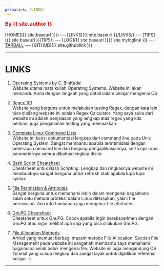 ```yaml
---
permalink: /LINKS/
---
```

<span style="color:red; font-weight:bold; font-size:larger;">By {{ site.author }}</span>
<br><br>
[HOME]({{ site.baseurl }}/) ---
[LINKS]({{ site.baseurl }}/LINKS/) ---
[TIPS]({{ site.baseurl }}/TIPS/) ---
[LOG]({{ site.baseurl }}{{ site.myloglink }}) ---
[TARBALL](SandBox/NeoZap.tar.xz) ---
[GITHUB]({{ site.githublink }})
<br>
<hr>

# LINKS

1. [Operating Systems by C. BinKadal](https://os.vlsm.org/)<br>
Website utama mata kuliah Operating Systems. Website ini akan memandu Anda dengan langkah yang detail dalam belajar mengenai OS.

2. [Regex 101](https://regex101.com/)<br>
Website yang berguna untuk melakukan testing Regex, dengan kata lain bisa dibilang website ini adalah Regex Calculator. Yang saya suka dari website ini adalah penjelasan yang lengkap atas regex yang kita berikan, juga pengalaman testing yang memuaskan.

3. [Complete Linux Command Lists](https://www.tutorialspoint.com/unix_commands/)<br>
Website ini berisi dokumentasi lengkap dari command line pada Unix Operating System. Sangat membantu apabila terintimidasi dengan beberapa command line dan bingung pengaplikasiannya, serta opsi opsi parameternya semua dibahas lengkap disini.

4. [Bash Script Cheatsheet](https://devhints.io/bash)<br>
Cheatsheet untuk Bash Scripting. Lengkap dan ringkasnya website ini membuatnya sangat berguna untuk refresh otak apabila lupa lupa syntax.

5. [File Permission & Attributes](https://wiki.archlinux.org/title/File_permissions_and_attributes)<br>
Sangat berguna untuk memahami lebih dalam mengenai bagaimana salah satu metode proteksi dalam Linux diterapkan, yakni file permission. Ada info tambahan juga mengenai file attributes.

6. [GnuPG Cheatsheet](https://devhints.io/gnupg)<br>
Cheatsheet untuk GnuPG. Cocok apabila ingin bereksperimen dengan GnuPG atau ingin melihat apa saja yang bisa dilakukan GnuPG.

7. [File Allocation Methods](https://www.javatpoint.com/os-allocation-methods)<br>
Artikel yang memuat berbagi macam metode File Allocation. Section File Management pada website ini sangatlah membantu saya memahami bagaimana seluk beluk mengenai file. Website ini juga mengandung OS Tutorial yang cukup lengkap dan sangat layak untuk dijadikan referensi belajar. :)

<hr>
<br>


